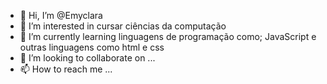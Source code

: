 - 👋 Hi, I’m @Emyclara
- 👀 I’m interested in cursar ciências da computação
- 🌱 I’m currently learning linguagens de programação como; JavaScript e outras linguagens como html e css
- 💞️ I’m looking to collaborate on ...
- 📫 How to reach me ...

<!---
Emyclara/Emyclara is a ✨ special ✨ repository because its `README.md` (this file) appears on your GitHub profile.
You can click the Preview link to take a look at your changes.
--->
